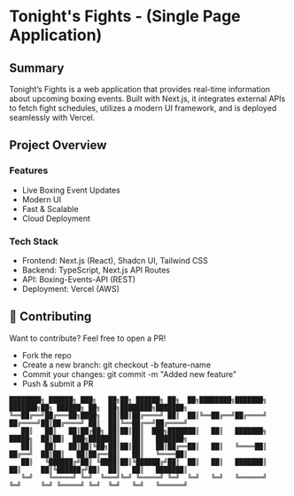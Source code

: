 # Tonight's Fights - (Single Page Application)
## Summary
Tonight’s Fights is a web application that provides real-time information about upcoming boxing events. Built with Next.js, it integrates external APIs to fetch fight schedules, utilizes a modern UI framework, and is deployed seamlessly with Vercel.

## Project Overview
### Features
- Live Boxing Event Updates
- Modern UI
- Fast & Scalable
- Cloud Deployment

### Tech Stack
- Frontend: Next.js (React), Shadcn UI, Tailwind CSS
- Backend: TypeScript, Next.js API Routes
- API: Boxing-Events-API (REST)
- Deployment: Vercel (AWS)

## 🤝 Contributing
Want to contribute? Feel free to open a PR!
- Fork the repo
- Create a new branch: git checkout -b feature-name
- Commit your changes: git commit -m "Added new feature"
- Push & submit a PR

```
████████╗ ██████╗ ███╗   ██╗██╗ ██████╗ ██╗  ██╗████████╗███████╗    ███████╗██╗ ██████╗ ██╗  ██╗████████╗███████╗
╚══██╔══╝██╔═══██╗████╗  ██║██║██╔════╝ ██║  ██║╚══██╔══╝██╔════╝    ██╔════╝██║██╔════╝ ██║  ██║╚══██╔══╝██╔════╝
   ██║   ██║   ██║██╔██╗ ██║██║██║  ███╗███████║   ██║   ███████╗    █████╗  ██║██║  ███╗███████║   ██║   ███████╗
   ██║   ██║   ██║██║╚██╗██║██║██║   ██║██╔══██║   ██║   ╚════██║    ██╔══╝  ██║██║   ██║██╔══██║   ██║   ╚════██║
   ██║   ╚██████╔╝██║ ╚████║██║╚██████╔╝██║  ██║   ██║   ███████║    ██║     ██║╚██████╔╝██║  ██║   ██║   ███████║
   ╚═╝    ╚═════╝ ╚═╝  ╚═══╝╚═╝ ╚═════╝ ╚═╝  ╚═╝   ╚═╝   ╚══════╝    ╚═╝     ╚═╝ ╚═════╝ ╚═╝  ╚═╝   ╚═╝   ╚══════╝
                                                                                                                  
